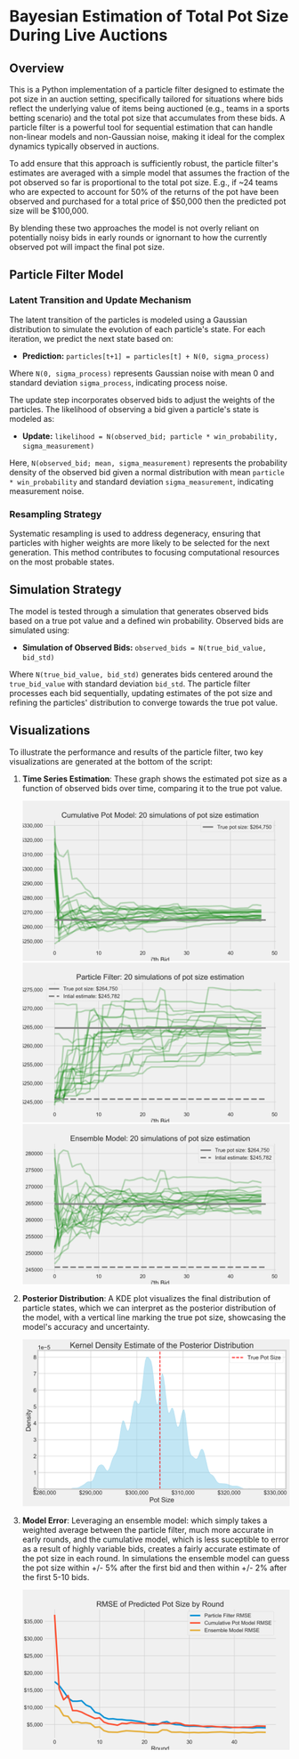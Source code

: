 # Bayesian Estimation of Total Pot Size During Live Auctions

## Overview

This is a Python implementation of a particle filter designed to estimate the pot size in an auction setting, specifically tailored for situations where bids reflect the underlying value of items being auctioned (e.g., teams in a sports betting scenario) and the total pot size that accumulates from these bids. A particle filter is a powerful tool for sequential estimation that can handle non-linear models and non-Gaussian noise, making it ideal for the complex dynamics typically observed in auctions.

To add ensure that this approach is sufficiently robust, the particle filter's estimates are averaged with a simple model that assumes the fraction of the pot observed so far is proportional to the total pot size. E.g., if ~24 teams who are expected to account for 50% of the returns of the pot have been observed and purchased for a total price of $50,000 then the predicted pot size will be $100,000. 

By blending these two approaches the model is not overly reliant on potentially noisy bids in early rounds or ignornant to how the currently observed pot will impact the final pot size.

## Particle Filter Model

### Latent Transition and Update Mechanism

The latent transition of the particles is modeled using a Gaussian distribution to simulate the evolution of each particle's state. For each iteration, we predict the next state based on:

- **Prediction:** `particles[t+1] = particles[t] + N(0, sigma_process)`

Where `N(0, sigma_process)` represents Gaussian noise with mean 0 and standard deviation `sigma_process`, indicating process noise.

The update step incorporates observed bids to adjust the weights of the particles. The likelihood of observing a bid given a particle's state is modeled as:

- **Update:** `likelihood = N(observed_bid; particle * win_probability, sigma_measurement)`

Here, `N(observed_bid; mean, sigma_measurement)` represents the probability density of the observed bid given a normal distribution with mean `particle * win_probability` and standard deviation `sigma_measurement`, indicating measurement noise.

### Resampling Strategy

Systematic resampling is used to address degeneracy, ensuring that particles with higher weights are more likely to be selected for the next generation. This method contributes to focusing computational resources on the most probable states.

## Simulation Strategy

The model is tested through a simulation that generates observed bids based on a true pot value and a defined win probability. Observed bids are simulated using:

- **Simulation of Observed Bids:** `observed_bids = N(true_bid_value, bid_std)`

Where `N(true_bid_value, bid_std)` generates bids centered around the `true_bid_value` with standard deviation `bid_std`. The particle filter processes each bid sequentially, updating estimates of the pot size and refining the particles' distribution to converge towards the true pot value.

## Visualizations

To illustrate the performance and results of the particle filter, two key visualizations are generated at the bottom of the script:

1. **Time Series Estimation**: These graph shows the estimated pot size as a function of observed bids over time, comparing it to the true pot value.

   ![Estimation of Pot Size as a Function of Bids Observed](./outputs/cumulative_model_time_series.png)
   ![Estimation of Pot Size as a Function of Bids Observed](./outputs/particle_filter_model_time_series.png)
   ![Estimation of Pot Size as a Function of Bids Observed](./outputs/ensemble_model_time_series.png)

2. **Posterior Distribution**: A KDE plot visualizes the final distribution of particle states, which we can interpret as the posterior distribution of the model, with a vertical line marking the true pot size, showcasing the model's accuracy and uncertainty. 

   ![Kernel Density Estimate of Final Particle States](./outputs/posterior_distribution.png)

3. **Model Error**: Leveraging an ensemble model: which simply takes a weighted average between the particle filter, much more accurate in early rounds, and the cumulative model, which is less suceptible to error as a result of highly variable bids, creates a fairly accurate estimate of the pot size in each round. In simulations the ensemble model can guess the pot size within +/- 5% after the first bid and then within +/- 2% after the first 5-10 bids. 

   ![Model RMSE](./outputs/model_rmses.png)


